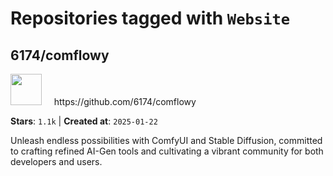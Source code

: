 # Repositories tagged with `Website`


## 6174/comflowy


<a href='https://github.com/6174/comflowy'>
<img src="https://avatars.githubusercontent.com/u/3872872?v=4" width="50" height="50"></a> &nbsp; &nbsp; https://github.com/6174/comflowy

**Stars**: `1.1k` | **Created at**: `2025-01-22`


Unleash endless possibilities with ComfyUI and Stable Diffusion, committed to crafting refined AI-Gen tools and cultivating a vibrant community for both developers and users. 
